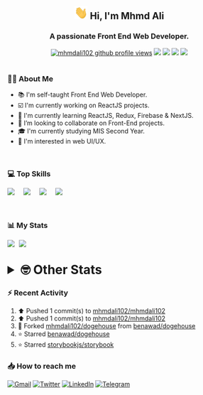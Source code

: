 <h2 align="center"><img src="./Hi.gif" width="30px" height="30px"> Hi, I'm Mhmd Ali</h2>

<h3 align="center">A passionate Front End Web Developer.</h3>

<div align="center">
  <a href="#"><img src="https://komarev.com/ghpvc/?username=mhmdali102&style=for-the-badge&logo=" alt="mhmdali102 github profile views" /></a>
  <a href="https://www.linux.org"><img src="https://img.shields.io/badge/OS-Linux-e06c75?style=for-the-badge&logo=linux" /></a>
	<a href="https://archlinux.org"><img src="https://img.shields.io/badge/DISTRO-Arch-56b6c2?style=for-the-badge&logo=arch-linux" /></a>
	<a href="https://dwm.suckless.org"><img src="https://img.shields.io/badge/WM-DWM-005577?style=for-the-badge&logo=dwm" /></a>
	<a href="https://neovim.io"><img src="https://img.shields.io/badge/IDE-Neovim-98c379?style=for-the-badge&logo=neovim" /></a>
</div>

<br>

### :man_technologist: About Me

- :books: I'm self-taught Front End Web Developer.
- :ballot_box_with_check: I'm currently working on ReactJS projects.
- :dart: I'm currently learning ReactJS, Redux, Firebase & NextJS.
- :eyes: I’m looking to collaborate on Front-End projects.
- :mortar_board: I'm currently studying MIS Second Year.
- :art: I'm interested in web UI/UX.

<br>

### :computer: Top Skills

<div style="display:flex;">
<img width ='36px' src ='https://raw.githubusercontent.com/rahulbanerjee26/githubAboutMeGenerator/main/icons/html.svg' />
<img width ='36px' src ='https://raw.githubusercontent.com/rahulbanerjee26/githubAboutMeGenerator/main/icons/css.svg' />
<img width ='36px' src ='https://raw.githubusercontent.com/rahulbanerjee26/githubAboutMeGenerator/main/icons/javascript.svg' />
<img width ='36px' src ='https://raw.githubusercontent.com/rahulbanerjee26/githubAboutMeGenerator/main/icons/reactjs.svg' />
</div>

<br>
<br>

### :bar_chart: My Stats

<img src="https://github-readme-stats.vercel.app/api?username=mhmdali102&show_icons=true&locale=en" width="49%" /><span style="display:inline-block;width:2%"></span><img src="https://github-readme-streak-stats.herokuapp.com/?user=mhmdali102&" width="49%" />

<br>

<details>
<summary style="font-size: 1.75rem; font-weight: bold;"><strong style="font-size: 1.75rem; font-weight: bold;"> 🤓 Other Stats </strong></summary>
<br>

<!--START_SECTION:waka-->
![Lines of code](https://img.shields.io/badge/From%20Hello%20World%20I%27ve%20Written-242%20Thousand%20lines%20of%20code-blue)

**🐱 My GitHub Data** 

> 🏆 730 Contributions in the Year 2022
 > 
> 📦 332.2 kB Used in GitHub's Storage 
 > 
> 💼 Opted to Hire
 > 
> 📜 19 Public Repositories 
 > 
> 🔑 6 Private Repositories  
 > 
**I'm a Night 🦉** 

```text
🌞 Morning    86 commits     ██░░░░░░░░░░░░░░░░░░░░░░░   10.18% 
🌆 Daytime    166 commits    █████░░░░░░░░░░░░░░░░░░░░   19.64% 
🌃 Evening    354 commits    ██████████░░░░░░░░░░░░░░░   41.89% 
🌙 Night      239 commits    ███████░░░░░░░░░░░░░░░░░░   28.28%

```
📅 **I'm Most Productive on Monday** 

```text
Monday       158 commits    ████░░░░░░░░░░░░░░░░░░░░░   18.7% 
Tuesday      114 commits    ███░░░░░░░░░░░░░░░░░░░░░░   13.49% 
Wednesday    111 commits    ███░░░░░░░░░░░░░░░░░░░░░░   13.14% 
Thursday     98 commits     ███░░░░░░░░░░░░░░░░░░░░░░   11.6% 
Friday       95 commits     ██░░░░░░░░░░░░░░░░░░░░░░░   11.24% 
Saturday     129 commits    ███░░░░░░░░░░░░░░░░░░░░░░   15.27% 
Sunday       140 commits    ████░░░░░░░░░░░░░░░░░░░░░   16.57%

```


📊 **This Week I Spent My Time On** 

```text
⌚︎ Time Zone: Asia/Beirut

💬 Programming Languages: 
TypeScript               20 hrs 40 mins      ████████████████████░░░░░   81.71% 
JavaScript               1 hr 41 mins        █░░░░░░░░░░░░░░░░░░░░░░░░   6.71% 
JSON                     56 mins             █░░░░░░░░░░░░░░░░░░░░░░░░   3.72% 
conf                     30 mins             ░░░░░░░░░░░░░░░░░░░░░░░░░   1.99% 
Other                    27 mins             ░░░░░░░░░░░░░░░░░░░░░░░░░   1.8%

🔥 Editors: 
Neovim                   25 hrs 18 mins      █████████████████████████   100.0%

🐱‍💻 Projects: 
canadiansouq.com         18 hrs 51 mins      ██████████████████░░░░░░░   74.54% 
mhmdali102               3 hrs 31 mins       ███░░░░░░░░░░░░░░░░░░░░░░   13.9% 
dogehouse                2 hrs 1 min         ██░░░░░░░░░░░░░░░░░░░░░░░   8.0% 
dwm                      24 mins             ░░░░░░░░░░░░░░░░░░░░░░░░░   1.64% 
ReactJS                  11 mins             ░░░░░░░░░░░░░░░░░░░░░░░░░   0.77%

💻 Operating System: 
Linux                    25 hrs 18 mins      █████████████████████████   100.0%

```

**I Mostly Code in JavaScript** 

```text
JavaScript               11 repos            █████████████░░░░░░░░░░░░   52.38% 
Python                   3 repos             ███░░░░░░░░░░░░░░░░░░░░░░   14.29% 
HTML                     1 repo              █░░░░░░░░░░░░░░░░░░░░░░░░   4.76% 
PHP                      1 repo              █░░░░░░░░░░░░░░░░░░░░░░░░   4.76% 
CSS                      1 repo              █░░░░░░░░░░░░░░░░░░░░░░░░   4.76%

```



 Last Updated on 06/09/2022 18:55:55 UTC
<!--END_SECTION:waka-->

</details>

### :zap: Recent Activity

<!--RECENT_ACTIVITY:start-->
1. ⬆️ Pushed 1 commit(s) to [mhmdali102/mhmdali102](https://github.com/mhmdali102/mhmdali102)
2. ⬆️ Pushed 1 commit(s) to [mhmdali102/mhmdali102](https://github.com/mhmdali102/mhmdali102)
3. 🔱 Forked [mhmdali102/dogehouse](https://github.com/mhmdali102/dogehouse) from [benawad/dogehouse](https://github.com/benawad/dogehouse)
4. ⭐ Starred [benawad/dogehouse](https://github.com/benawad/dogehouse)
5. ⭐ Starred [storybookjs/storybook](https://github.com/storybookjs/storybook)
<!--RECENT_ACTIVITY:end-->

### :inbox_tray: How to reach me

[![Gmail](https://img.shields.io/badge/Gmail-D14836?style=for-the-badge&logo=gmail&logoColor=white)](mailto:mhmdalihsen102@gmail.com)
[![Twitter](https://img.shields.io/badge/Twitter-1DA1F2?style=for-the-badge&logo=twitter&logoColor=white)](https://twitter.com/MhmdAliHsen)
[![LinkedIn](https://img.shields.io/badge/LinkedIn-0077B5?style=for-the-badge&logo=linkedin&logoColor=white)](https://www.linkedin.com/in/mhmd-ali-hsen-66b0671b7/)
[![Telegram](https://img.shields.io/badge/Telegram-2CA5E0?style=for-the-badge&logo=telegram&logoColor=white&bgColor=black)](https://t.me/mhmdalihsen)

